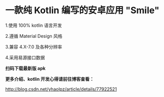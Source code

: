 一款纯 Kotlin 编写的安卓应用 "Smile"
=====

1.使用 100% kotlin 语言开发

2.遵循 Material Design 风格

3.兼容 4.X-7.0 及各种分辨率

4.采用易源接口数据




**扫码下载最新版 apk**


**更多介绍、kotlin 开发心得请前往博客查看：**

http://blog.csdn.net/yhaolpz/article/details/77922521